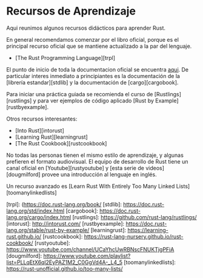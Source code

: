 # Recursos de Aprendizaje

Aqui reunimos algunos recursos didácticos para aprender Rust.

En general recomendamos comenzar por el libro oficial, porque es el principal recurso oficial que se mantiene actualizado a la par del lenguaje.

- [The Rust Programming Language][trpl]

El punto de inicio de toda la documentacion oficial se encuentra [aqui][rustdoc].
De particular interes inmediato a principiantes es la documentación de la [librería estandar][stdlib] y la documentación de [cargo][cargobook].

Para iniciar una práctica guiada se recomienda el curso de [Rustlings][rustlings] y para ver ejemplos de código aplicado [Rust by Example][rustbyexample].

Otros recursos interesantes:

- [Into Rust][intorust]
- [Learning Rust][learningrust]
- [The Rust Cookbook][rustcookbook]

No todas las personas tienen el mismo estilo de aprendizaje, y algunas prefieren el formato audiovisual.
El equipo de desarrollo de Rust tiene un canal oficial en [Youtube][rustyoutube] y [esta serie de videos][dougmilford] provee una introducción al lenguaje en inglés.

Un recurso avanzado es [Learn Rust With Entirely Too Many Linked Lists][toomanylinkedlists]

[rustdoc]: https://www.rust-lang.org/learn
[trpl]: (https://doc.rust-lang.org/book/
[stdlib]: https://doc.rust-lang.org/std/index.html
[cargobook]: https://doc.rust-lang.org/cargo/index.html
[rustlings]: https://github.com/rust-lang/rustlings/
[intorust]: http://intorust.com/
[rustbyexample]: https://doc.rust-lang.org/stable/rust-by-example/
[learningrust]: https://learning-rust.github.io/
[rustcookbook]: https://rust-lang-nursery.github.io/rust-cookbook/
[rustyoutube]: https://www.youtube.com/channel/UCaYhcUwRBNscFNUKTjgPFiA
[dougmilford]: https://www.youtube.com/playlist?list=PLLqEtX6ql2EyPAZ1M2_C0GgVd4A-_L4_5
[toomanylinkedlists]: https://rust-unofficial.github.io/too-many-lists/
